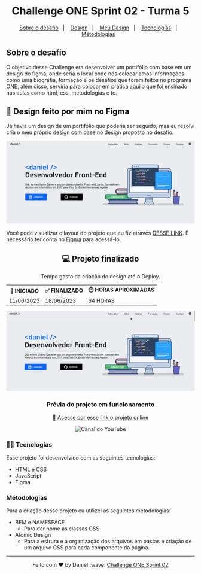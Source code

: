 <h1 align="center">Challenge ONE Sprint 02 - Turma 5</h1>

<p align="center">
  <a href="#-sobre-o-desafio">Sobre o desafio</a>&nbsp;&nbsp;&nbsp;|&nbsp;&nbsp;&nbsp;
  <a href="#-design-do-decodificador-proposto-pelo-challenge">Design</a>&nbsp;&nbsp;&nbsp;|&nbsp;&nbsp;&nbsp;
  <a href="#-design-feito-por-mim-no-figma">Meu Design</a>&nbsp;&nbsp;&nbsp;|&nbsp;&nbsp;&nbsp;
  <a href="#-tecnologias">Tecnologias</a>&nbsp;&nbsp;&nbsp;|&nbsp;&nbsp;&nbsp;
  <a href="#-metodologias">Métodologias</a>&nbsp;&nbsp;&nbsp;
</p>

## Sobre o desafio
<p>
    O objetivo desse Challenge era desenvolver um portifólio com base em um design do figma, onde seria o local onde nós colocariamos informações como uma biografia, formação e os desafios que foram feitos no programa ONE, além disso, serviria para colocar em prática aquilo que foi ensinado nas aulas como html, css, metodologias e tc. 
</p>

## 🔖 Design feito por mim no Figma
<p>
    Já havia um design de um portifólio que poderia ser seguido, mas eu resolvi cria o meu próprio design com base no design proposto no desafio.
</p>
<p align="center" >
    <img src="./.github/design.png" alt="Design do projeto feito no Figma">
</p>
<p>
    Você pode visualizar o layout do projeto que eu fiz através <a href="https://www.figma.com/file/Aq2q1wx4FThzRdTlGorQ27/Portf%C3%B3lio?type=design&node-id=0%3A1&t=aRyjRuqelPMd3n32-1" target="_blank">DESSE LINK</a>. É necessário ter conta no <a href="https://figma.com" target="_blank">Figma</a> para acessá-lo.
</p>

<h2 align="center">💻 Projeto finalizado</h2>

<div align="center">
  <table>
    <legend>Tempo gasto da criação do design até o Deploy.</legend>
    <tr>
      <th>🚩 INICIADO</th>
      <th>✅ FINALIZADO</th>
      <th>⏱️ HORAS APROXIMADAS</th>
    </tr>
    <tr>
      <td>11/06/2023</td>
      <td>18/06/2023</td>
      <td>64 HORAS</td>
    </tr>
  </table>
</div>

<p align="center" >
    <img src="./.github/preview.gif" alt="Prévia do projeto finalizado">
</p>


<h3 align="center">Prévia do projeto em funcionamento</h3>
<p align="center">
    <a href="https://danieldemoura.github.io/portifolio" target="_blank">🚀 Acesse por esse link o projeto online</a>
</p>

<p align="center">
  <img alt="Canal do YouTube" src="https://img.shields.io/youtube/channel/subscribers/UCHf8h4M94Wnw5o4deGWZKnw?label=Daniel%20Moura&logo=YouTube&logoColor=red&style=social">
</p>


### 👨‍💻 Tecnologias

Esse projeto foi desenvolvido com as seguintes tecnologias:

- HTML e CSS
- JavaScript
- Figma

### Métodologias
Para a criação desse projeto eu utilizei as seguintes metodologias:
- BEM e NAMESPACE
    - Para dar nome as classes CSS
- Atomic Design
    - Para a estrura e a organização dos arquivos em pastas e criação de um arquivo CSS para cada componente da página.

---

<p align="center">
    Feito com ♥ by Daniel :wave: <a href="https://www.youtube.com/channel/UCHf8h4M94Wnw5o4deGWZKnw" target="_blank">Challenge ONE Sprint 02</a>
</p>
